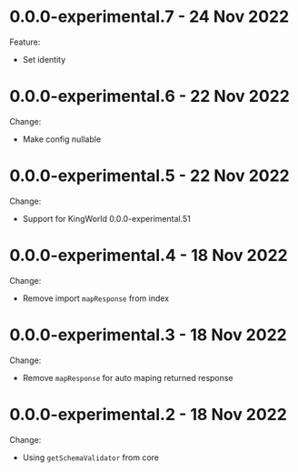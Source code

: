 # 0.0.0-experimental.7 - 24 Nov 2022
Feature:
- Set identity

# 0.0.0-experimental.6 - 22 Nov 2022
Change:
- Make config nullable

# 0.0.0-experimental.5 - 22 Nov 2022
Change:
- Support for KingWorld 0.0.0-experimental.51

# 0.0.0-experimental.4 - 18 Nov 2022 
Change:
- Remove import `mapResponse` from index

# 0.0.0-experimental.3 - 18 Nov 2022 
Change:
- Remove `mapResponse` for auto maping returned response

# 0.0.0-experimental.2 - 18 Nov 2022 
Change:
- Using `getSchemaValidator` from core
